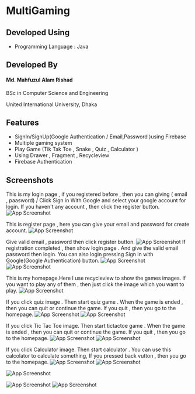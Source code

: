 # MultiGaming
## Developed Using
- Programming Language : Java

## Developed By

#### Md. Mahfuzul Alam Rishad

BSc in Computer Science and Engineering

United International University, Dhaka


## Features

- SignIn/SignUp(Google Authentication / Email,Password )using Firebase
- Multiple gaming system
- Play Game (Tik Tak Toe , Snake , Quiz , Calculator )
- Using Drawer , Fragment , Recycleview 
- Firebase Authentication


## Screenshots
This is my login page , if you registered before , then you can giving ( email , paasword) / Click Sign in With Google and select your google account for login. If you haven't any account , then click the register button.   
![App Screenshot](https://github.com/AlamRishad/MultiGaming/blob/master/ScreenShoot/logIn.PNG?raw=true)

This is register page , here you can give your email and password for create account.
![App Screenshot](https://github.com/AlamRishad/MultiGaming/blob/master/ScreenShoot/register.PNG?raw=true)

Give valid email , password then click register button.
![App Screenshot](https://github.com/AlamRishad/MultiGaming/blob/master/ScreenShoot/registration.PNG?raw=true)
If registration completed , then show login page . And give the valid email password then login. You can also login pressing Sign in with Google(Google Authentication) button. 
![App Screenshot](https://github.com/AlamRishad/MultiGaming/blob/master/ScreenShoot/logIn.PNG?raw=true)
![App Screenshot](https://github.com/AlamRishad/MultiGaming/blob/master/ScreenShoot/emailpasslogin.PNG?raw=true)

This is my homepage.Here I use recycleview to show the games images. If you want to play any of them , then just click the image which you want to play. 
![App Screenshot](https://github.com/AlamRishad/MultiGaming/blob/master/ScreenShoot/homepage.PNG?raw=true)

If you click quiz image . Then start quiz game . When the game is ended , then you can quit or continue the game. If you quit  , then you go to the homepage.
![App Screenshot](https://github.com/AlamRishad/MultiGaming/blob/master/ScreenShoot/startquiz.PNG?raw=true)
![App Screenshot](https://github.com/AlamRishad/MultiGaming/blob/master/ScreenShoot/endquiz.PNG?raw=true)

If you click Tic Tac Toe image. Then start tictactoe game . When the game is ended , then you can quit or continue the game. If you quit  , then you go to the homepage.
![App Screenshot](https://github.com/AlamRishad/MultiGaming/blob/master/ScreenShoot/Calculator.PNG?raw=true)
![App Screenshot](https://github.com/AlamRishad/MultiGaming/blob/master/ScreenShoot/endtiktaktoe.PNG?raw=true)

If you click Calculator image. Then start calculator . You can use this calcolator to calculate something, If you pressed back vutton , then you go to the homepage.
![App Screenshot](https://github.com/AlamRishad/MultiGaming/blob/master/ScreenShoot/Calculator.PNG?raw=true)
![App Screenshot](https://github.com/AlamRishad/MultiGaming/blob/master/ScreenShoot/startcalculator.PNG?raw=true)

![App Screenshot](https://github.com/AlamRishad/MultiGaming/blob/master/ScreenShoot/emailpasslogin.PNG?raw=true)

![App Screenshot](https://github.com/AlamRishad/MultiGaming/blob/master/ScreenShoot/logout.PNG?raw=true)
![App Screenshot](https://github.com/AlamRishad/MultiGaming/blob/master/ScreenShoot/playTictoktoe.PNG?raw=true)
